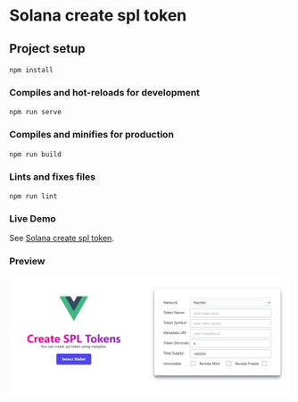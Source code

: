 # Solana create spl token

## Project setup
```
npm install
```

### Compiles and hot-reloads for development
```
npm run serve
```

### Compiles and minifies for production
```
npm run build
```

### Lints and fixes files
```
npm run lint
```

### Live Demo
See [Solana create spl token](https://solana-create-spl-token.vercel.app/).

### Preview
![alt text](https://github.com/BlockchainDev22/solana-create-spl-token/blob/main/intro.png?raw=true)


